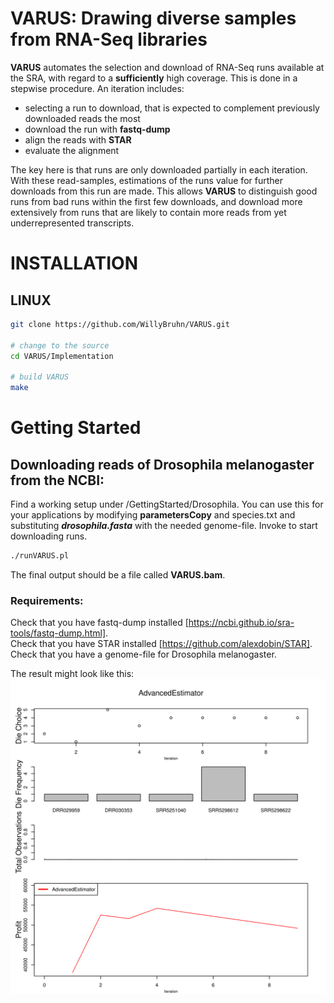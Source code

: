 # VARUS: Drawing diverse samples from RNA-Seq libraries
**VARUS** automates the selection and download of RNA-Seq runs available at the SRA, with regard to a **sufficiently** high coverage. This is done in a stepwise procedure. An iteration includes:

- selecting a run to download, that is expected to complement previously downloaded reads the most
- download the run with **fastq-dump**
- align the reads with **STAR**
- evaluate the alignment

The key here is that runs are only downloaded partially in each iteration. With these read-samples, estimations of the runs value for further downloads from this run are made. This allows **VARUS** to distinguish good runs from bad runs within the first few downloads, and download more extensively from runs that are likely to contain more reads from yet underrepresented transcripts.

# INSTALLATION
## LINUX
```sh
git clone https://github.com/WillyBruhn/VARUS.git

# change to the source
cd VARUS/Implementation

# build VARUS
make
``` 

# Getting Started
## Downloading reads of Drosophila melanogaster from the NCBI:
Find a working setup under /GettingStarted/Drosophila. You can use this for your applications by modifying **parametersCopy** 
and species.txt and substituting ***drosophila.fasta*** with the needed genome-file. 
Invoke to start downloading runs.
```sh
./runVARUS.pl
```
The final output should be a file called **VARUS.bam**.

### Requirements:
Check that you have fastq-dump installed [https://ncbi.github.io/sra-tools/fastq-dump.html].  
Check that you have STAR installed [https://github.com/alexdobin/STAR].  
Check that you have a genome-file for Drosophila melanogaster.  


The result might look like this:
![alternate text](/Tutorial/ComparisonNEW.png)

